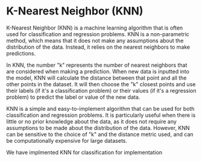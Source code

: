 # K-Nearest Neighbor (KNN)

K-Nearest Neighbor (KNN) is a machine learning algorithm that is often used for classification and regression problems. KNN is a non-parametric method, which means that it does not make any assumptions about the distribution of the data. Instead, it relies on the nearest neighbors to make predictions.

In KNN, the number "k" represents the number of nearest neighbors that are considered when making a prediction. When new data is inputted into the model, KNN will calculate the distance between that point and all the other points in the dataset. It will then choose the "k" closest points and use their labels (if it's a classification problem) or their values (if it's a regression problem) to predict the label or value of the new data.

KNN is a simple and easy-to-implement algorithm that can be used for both classification and regression problems. It is particularly useful when there is little or no prior knowledge about the data, as it does not require any assumptions to be made about the distribution of the data. However, KNN can be sensitive to the choice of "k" and the distance metric used, and can be computationally expensive for large datasets.

We have implmented KNN for classification for implementation